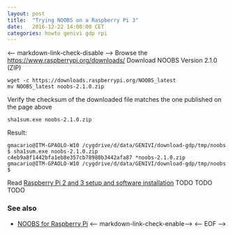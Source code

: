 ```yaml
---
layout: post
title:  "Trying NOOBS on a Raspberry Pi 3"
date:   2016-12-22 14:00:00 CET
categories: howto genivi gdp rpi
---
```

<-- markdown-link-check-disable -->
Browse the <https://www.raspberrypi.org/downloads/>
Download NOOBS Version 2.1.0 (ZIP)
```
wget -c https://downloads.raspberrypi.org/NOOBS_latest
mv NOOBS_latest noobs-2.1.0.zip
```
Verify the checksum of the downloaded file matches the one published on the page above
```
sha1sum.exe noobs-2.1.0.zip
```
Result:
```
gmacario@ITM-GPAOLO-W10 /cygdrive/d/data/GENIVI/download-gdp/tmp/noobs
$ sha1sum.exe noobs-2.1.0.zip
c4eb9a8f1442bfa1eb8e357cb78980b3442afa87 *noobs-2.1.0.zip
gmacario@ITM-GPAOLO-W10 /cygdrive/d/data/GENIVI/download-gdp/tmp/noobs
$
```
Read [Raspberry Pi 2 and 3 setup and software installation](https://at.projects.genivi.org/wiki/x/fomw)
TODO TODO TODO
### See also
* [NOOBS for Raspberry Pi](http://qdosmsq.dunbar-it.co.uk/blog/2013/06/noobs-for-raspberry-pi/)
<-- markdown-link-check-enable-->
<-- EOF -->
